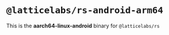 # `@latticelabs/rs-android-arm64`

This is the **aarch64-linux-android** binary for `@latticelabs/rs`

